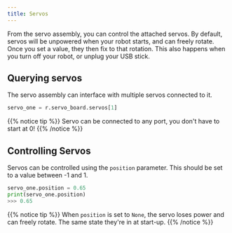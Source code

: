 ```yaml
---
title: Servos
---
```


From the servo assembly, you can control the attached servos. By default, servos will be unpowered when your robot starts, and can freely rotate. Once you set a value, they then fix to that rotation. This also happens when you turn off your robot, or unplug your USB stick.

## Querying servos

The servo assembly can interface with multiple servos connected to it.

```python
servo_one = r.servo_board.servos[1]
```

{{% notice tip %}}
Servo can be connected to any port, you don't have to start at 0!
{{% /notice %}}

## Controlling Servos

Servos can be controlled using the `position` parameter. This should be set to a value between -1 and 1.

```python
servo_one.position = 0.65
print(servo_one.position)
>>> 0.65
```

{{% notice tip %}}
When `position` is set to `None`, the servo loses power and can freely rotate. The same state they're in at start-up.
{{% /notice %}}
